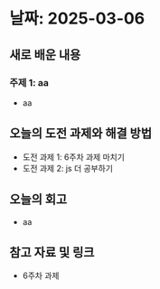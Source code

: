 # 날짜: 2025-03-06

## 새로 배운 내용
### 주제 1: aa
- aa

## 오늘의 도전 과제와 해결 방법
- 도전 과제 1: 6주차 과제 마치기
- 도전 과제 2: js 더 공부하기

## 오늘의 회고
- aa

## 참고 자료 및 링크
- 6주차 과제
